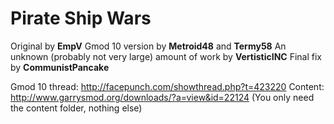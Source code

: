 Pirate Ship Wars
================

Original by **EmpV**
Gmod 10 version by **Metroid48** and **Termy58**
An unknown (probably not very large) amount of work by **VertisticINC**
Final fix by **CommunistPancake**

Gmod 10 thread: http://facepunch.com/showthread.php?t=423220
Content: http://www.garrysmod.org/downloads/?a=view&id=22124 (You only need the content folder, nothing else)